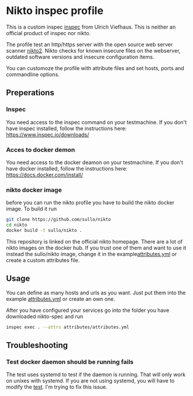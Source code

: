 # Nikto inspec profile

This is a custom inspec [inspec](https://www.inspec.io/) from Ulrich Viefhaus. This is neither an official product of inspec nor nikto.

The profile test an http/https server with the open source web server scanner [nikto2](https://cirt.net/Nikto2). Nikto checks for known insecure files on the webserver, outdated software versions and insecure configuration items.

You can customoze the profile with attribute files and set hosts, ports and commandline options.

## Preperations

### Inspec

You need access to the inspec command on your testmachine. If you don't have inspec installed, follow the instructions here: https://www.inspec.io/downloads/

### Acces to docker demon

You need access to the docker deamon on your testmachine. If you don't have docker installed, follow the instructions here: https://docs.docker.com/install/

### nikto docker image

before you can run the nikto profile you have to build the nikto docker image. To build it run

```bash
git clone https://github.com/sullo/nikto
cd nikto
docker build -t sullo/nikto .
```

This repository is linked on the official nikto homepage. There are a lot of nikto images on the docker hub. If you trust one of them and want to use it instead the sullo/nikto image, change it in the example[attributes.yml](attributes/attributes.yml) or create a custom attributes file.

## Usage

You can define as many hosts and urls as you want. Just put them into the example [attributes.yml](attributes/attributes.yml) or create an own one.

After you have configured your services go into the folder you have downloaded nikto-spec and run

```bash
inspec exec . --attrs attributes/attributes.yml
```

## Troubleshooting

### Test docker daemon should be running fails

The test uses systemd to test if the daemon is running. That will only work on unixes with systemd. If you are not using systemd, you will have to modify the [test](controls/nikto.rb).
I'm trying to fix this issue.